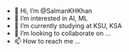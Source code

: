 - 👋 Hi, I’m @SalmanKHKhan
- 👀 I’m interested in AI, ML
- 🌱 I’m currently studying at KSU, KSA
- 💞️ I’m looking to collaborate on ...
- 📫 How to reach me ...

<!---
SalmanKHKhan/SalmanKHKhan is a ✨ special ✨ repository because its `README.md` (this file) appears on your GitHub profile.
You can click the Preview link to take a look at your changes.
--->
